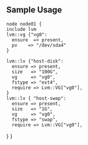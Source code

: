 ## Sample Usage

    node node01 {
    include lvm
    lvm::vg {"vg0":
      ensure  => present,
      pv    => "/dev/sda4"
    }

    lvm::lv {"host-disk":
      ensure => present,
      size   => "100G",
      vg     => "vg0",
      fstype => "ext4",
      require => Lvm::VG["vg0"],
    }
    lvm::lv { "host-swap":
      ensure => present,
      size   => "1G",
      vg     => "vg0",
      fstype => "swap",
      require => Lvm::VG["vg0"],
   }
}
##
